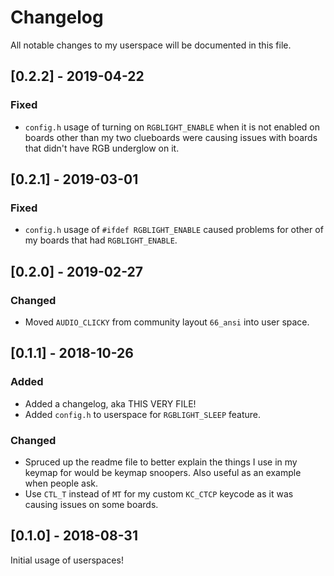 # Changelog
All notable changes to my userspace will be documented in this file.

## [0.2.2] - 2019-04-22
### Fixed
- `config.h` usage of turning on `RGBLIGHT_ENABLE` when it is not enabled on boards other than my two clueboards were causing issues with boards that didn't have RGB underglow on it. 

## [0.2.1] - 2019-03-01
### Fixed
- `config.h` usage of `#ifdef RGBLIGHT_ENABLE` caused problems for other of my boards that had `RGBLIGHT_ENABLE`.  

## [0.2.0] - 2019-02-27
### Changed
- Moved `AUDIO_CLICKY` from community layout `66_ansi` into user space. 

## [0.1.1] - 2018-10-26
### Added
- Added a changelog, aka THIS VERY FILE! 
- Added `config.h` to userspace for `RGBLIGHT_SLEEP` feature. 

### Changed
- Spruced up the readme file to better explain the things I use in my keymap for would be keymap snoopers. Also useful as an example when people ask. 
- Use `CTL_T` instead of `MT` for my custom `KC_CTCP` keycode as it was causing issues on some boards. 

## [0.1.0] - 2018-08-31
Initial usage of userspaces!
